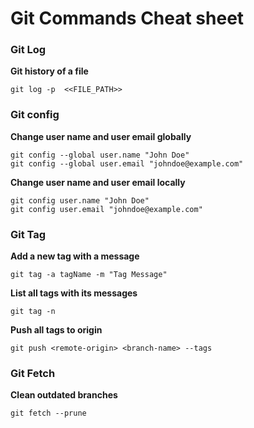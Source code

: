# Git Commands Cheat sheet

### Git Log

**Git history of a file**
```
git log -p  <<FILE_PATH>>
```

### Git config

**Change user name and user email globally**
```
git config --global user.name "John Doe"
git config --global user.email "johndoe@example.com"
```

**Change user name and user email locally**
```
git config user.name "John Doe"
git config user.email "johndoe@example.com"
```

### Git Tag

**Add a new tag with a message**
```
git tag -a tagName -m "Tag Message"
```

**List all tags with its messages**
```
git tag -n
```

**Push all tags to origin**
```
git push <remote-origin> <branch-name> --tags
```

### Git Fetch

**Clean outdated branches**
```
git fetch --prune
```
